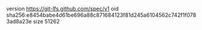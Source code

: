version https://git-lfs.github.com/spec/v1
oid sha256:e8454babe4d61be696a88c871684123f81d245a6104562c742f1f0783ad8a23e
size 51262

